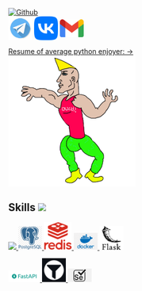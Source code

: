 
[![Github](https://img.shields.io/github/followers/bubblesortdudoser?label=Follow&style=social)](https://github.com/bubblesortdudoser)
<br/>
<a href = 'https://t.me/donqhomo'> <img width = '48px' align= 'center' src="https://github.com/bubblesortdudoser/bubblesortdudoser/blob/main/img/telegram-icon.png"/></a> 
<a href = 'https://vk.com/bogomoloviv'> <img width = '48px' align= 'center' src="https://github.com/bubblesortdudoser/bubblesortdudoser/blob/main/img/vk-icon.png"/></a> 
<a href = 'https://mail.google.com/mail/?view=cm&source=mailto&to=qhomop@gmail.com'> <img width = '48px' align= 'center' src="https://github.com/bubblesortdudoser/bubblesortdudoser/blob/main/img/gmail-icon.png"/></a> 

[Resume of average python enjoyer: →](https://docs.google.com/document/d/1hvXMOy-faORywFbC-LexXfW8WvGdirFfstURlDiD2BU/edit#heading=h.qetebnx38gvk)
<img width = '256px' align= 'center' src="https://github.com/bubblesortdudoser/bubblesortdudoser/blob/main/img/Chad.png"/>
<br/>

<div>

<h2> Skills <img src = "https://media2.giphy.com/media/QssGEmpkyEOhBCb7e1/giphy.gif?cid=ecf05e47a0n3gi1bfqntqmob8g9aid1oyj2wr3ds3mg700bl&rid=giphy.gif" width = 32px> </h2>
<a href= https://github.com/bubblesortdudoser?tab=repositories&q=&type=&language=python&sort= > <img width ='32px' src ='https://raw.githubusercontent.com/rahulbanerjee26/githubAboutMeGenerator/main/icons/python.svg'> </a>
<a href= https://github.com/bubblesortdudoser > <img width ='48px' src ='https://github.com/bubblesortdudoser/bubblesortdudoser/blob/main/img/pg.png'> </a>
<a href= https://github.com/bubblesortdudoser > <img width ='56px' src ='https://github.com/bubblesortdudoser/bubblesortdudoser/blob/main/img/redis.png'> </a>
<a href= https://github.com/bubblesortdudoser > <img width ='48px' src ='https://github.com/bubblesortdudoser/bubblesortdudoser/blob/main/img/dcoker.png'> </a>
<a href= https://github.com/bubblesortdudoser > <img width ='48px' src ='https://github.com/bubblesortdudoser/bubblesortdudoser/blob/main/img/flask.png'> </a>

<a href= https://github.com/bubblesortdudoser > <img width ='64px' src ='https://github.com/bubblesortdudoser/bubblesortdudoser/blob/main/img/fastapi.png'> </a>
<a href= https://github.com/bubblesortdudoser > <img width ='48px' src ='https://github.com/bubblesortdudoser/bubblesortdudoser/blob/main/img/pydantic.png'> </a>
<a href= https://github.com/bubblesortdudoser > <img width ='48px' src ='https://github.com/bubblesortdudoser/bubblesortdudoser/blob/main/img/selenium.png'> </a>

<br>

</div>
